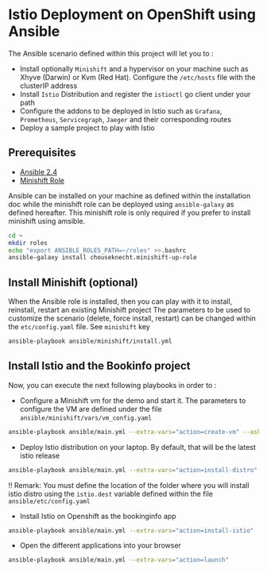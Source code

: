 # Istio Deployment on OpenShift using Ansible

The Ansible scenario defined within this project will let you to : 

- Install optionally `Minishift` and a hypervisor on your machine such as Xhyve (Darwin) or Kvm (Red Hat). Configure the `/etc/hosts` file with the clusterIP address 
- Install `Istio` Distribution and register the `istioctl` go client under your path
- Configure the addons to be deployed in Istio such as `Grafana`, `Prometheus`, `Servicegraph`, `Jaeger` and their corresponding routes
- Deploy a sample project to play with Istio

## Prerequisites

- [Ansible 2.4](ttp://docs.ansible.com/ansible/latest/intro_installation.html)
- [Minishift Role](https://docs.ansible.com/ansible-container/openshift/minishift.html)

Ansible can be installed on your machine as defined within the installation doc while the minishift role 
can be deployed using `ansible-galaxy` as defined hereafter. This minishift role is only required
if you prefer to install minishift using amsible.

```bash
cd ~
mkdir roles
echo "export ANSIBLE_ROLES_PATH=~/roles" >>.bashrc
ansible-galaxy install chouseknecht.minishift-up-role
```

## Install Minishift (optional)

When the Ansible role is installed, then you can play with it to install, reinstall, restart an existing Minishift project
The parameters to be used to customize the scenario (delete, force install, restart) can be changed within the `etc/config.yaml` file. See `minishift` key 

```bash
ansible-playbook ansible/minishift/install.yml
```

## Install Istio and the Bookinfo project

Now, you can execute the next following playbooks in order to :

- Configure a Minishift vm for the demo and start it. The parameters to configure the VM are defined under the file `ansible/minishift/vars/vm_config.yaml`
```bash
ansible-playbook ansible/main.yml --extra-vars="action=create-vm" --ask-become-pass
```

- Deploy Istio distribution on your laptop. By default, that will be the latest istio release
```bash
ansible-playbook ansible/main.yml --extra-vars="action=install-distro"
```

!! Remark: You must define the location of the folder where you will install istio distro using the `istio.dest` variable defined within the file `ansible/etc/config.yaml`

- Install Istio on Openshift as the bookinginfo app
```bash
ansible-playbook ansible/main.yml --extra-vars="action=install-istio"
```

- Open the different applications into your browser
```bash
ansible-playbook ansible/main.yml --extra-vars="action=launch"
```